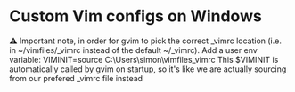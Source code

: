 # Custom Vim configs on Windows
:warning: Important note, in order for gvim to pick the correct _vimrc location (i.e. in ~/vimfiles/_vimrc instead of the default ~/_vimrc).
Add a user env variable: VIMINIT=source C:\Users\simon\vimfiles\_vimrc
This $VIMINIT is automatically called by gvim on startup, so it's like we are actually sourcing from our prefered _vimrc file instead
